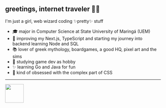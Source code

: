 ## greetings, internet traveler 🧙‍♀️ 

I'm just a girl, web wizard coding ✨pretty✨ stuff<br>
- 🎓 major in Computer Science at State University of Maringá (UEM)
- 🌿 improving my Next.js, TypeScript and starting my journey into backend learning Node and SQL
- 📚 lover of greek mythology, boardgames, a good HQ, pixel art and the sims 
- 🤖 studying game dev as hobby
- ✨ learning Go and Java for fun
- 🎨 kind of obsessed with the complex part of CSS 


 
 ---
 <!--
<br><a href="mailto:anduca.sarah@gmail.com?"><img src="https://img.shields.io/badge/gmail-%23DD0031.svg?&style=for-the-badge&logo=gmail&logoColor=white"/></a>
 [![@sarahanduca's Holopin board](https://holopin.io/api/user/board?user=sarahanduca)](https://www.holopin.io/@sarahanduca)
![](https://github-readme-stats.vercel.app/api/top-langs/?username=sarahanduca&&exclude_repo=tcc-2023&theme=nightowl&hide_border=false&include_all_commits=false&count_private=false&layout=compact)
 [![image](https://img.shields.io/badge/Linkedin-0077B5?style=for-the-badge&logo=linkedin&logoColor=white)](https://www.linkedin.com/in/sarahanduca/)
 -->
<img src="https://media.giphy.com/media/8lPQQ6UsC1uXllpa40/giphy.gif" width="60" height="60">

